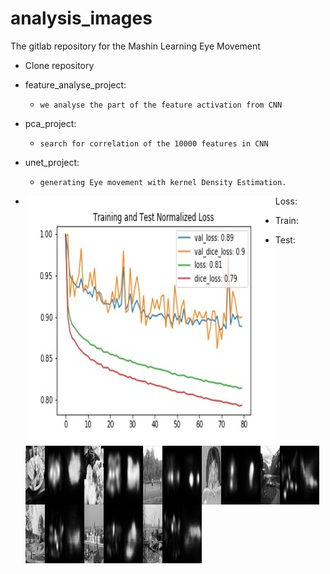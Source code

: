 # analysis_images

The gitlab repository for the Mashin Learning Eye Movement


* Clone repository
* feature_analyse_project:
    * `we analyse the part of the feature activation from CNN`

* pca_project:
    * `search for correlation of the 10000 features in CNN`
 
* unet_project:
    * `generating Eye movement with kernel Density Estimation.`
	
* Loss:
	<img align="left" height="400px" width="400px" alt="Server Icon" src="images/bce_dice_loss.jpg" />
	
* Train:
	
	<img align="left" height="94px" width="94px" alt="Server Icon" src="images/train_out.png" />
	
	<img align="left" height="94px" width="94px" alt="Server Icon" src="images/train2_out.png" />
	
	<img align="left" height="94px" width="94px" alt="Server Icon" src="images/train3_out.png" />
	
	<img align="left" height="94px" width="94px" alt="Server Icon" src="images/train4_out.png" />
	
* Test:
	
	<img align="left" height="94px" width="94px" alt="Server Icon" src="images/test1_out.png" />
	
	<img align="left" height="94px" width="94px" alt="Server Icon" src="images/test2_out.png" />
	
	<img align="left" height="94px" width="94px" alt="Server Icon" src="images/test3_out.png" />
	
	<img align="left" height="94px" width="94px" alt="Server Icon" src="images/test4_out.png" />	
	